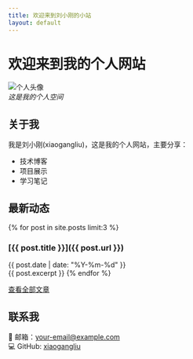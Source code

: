 ```yaml
---
title: 欢迎来到刘小刚的小站
layout: default
---
```


# 欢迎来到我的个人网站

![个人头像](https://via.placeholder.com/150)  
*这是我的个人空间*

## 关于我

我是刘小刚(xiaogangliu)，这是我的个人网站，主要分享：

- 技术博客
- 项目展示
- 学习笔记

## 最新动态

{% for post in site.posts limit:3 %}
### [{{ post.title }}]({{ post.url }})
{{ post.date | date: "%Y-%m-%d" }}  
{{ post.excerpt }}
{% endfor %}

[查看全部文章](/blog)

## 联系我

📧 邮箱：your-email@example.com  
💻 GitHub: [xiaogangliu](https://github.com/xiaogangliu)
